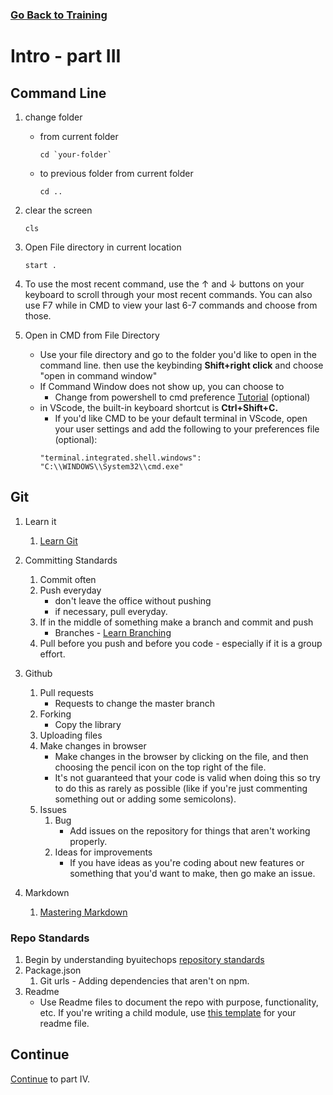 ### [Go Back to Training](./training.md)

# Intro - part III

##  Command Line
1. change folder 
    * from current folder
        ```
        cd `your-folder`
        ```
    * to previous folder from current folder
        ```
        cd ..
        ```
2. clear the screen
    ```
    cls
    ```
3. Open File directory in current location
    ```
    start .
    ```
3. To use the most recent command, use the ↑ and ↓ buttons on your keyboard to scroll through your most recent commands. You can also use F7 while in CMD to view your last 6-7 commands and choose from those.

1. Open in CMD from File Directory
    * Use your file directory and go to the folder you'd like to open in the command line. then use the keybinding  **Shift+right click** and choose "open in command window"
    * If Command Window does not show up, you can choose to    
        * Change from powershell to cmd preference [Tutorial](https://mspoweruser.com/how-to-replace-powershell-with-command-prompt-on-file-explorers-context-menu-in-windows-10/) (optional)
    * in VScode, the built-in keyboard shortcut is **Ctrl+Shift+C.**
        * If you'd like CMD to be your default terminal in VScode, open your user settings and add the following to your preferences file (optional):
        ```
        "terminal.integrated.shell.windows": "C:\\WINDOWS\\System32\\cmd.exe"
        ```
##  Git
1.  Learn it
    1.  [Learn Git](https://try.github.io/levels/1/challenges/1)
2.  Committing Standards
    1.  Commit often
    2.  Push everyday
        * don't leave the office without pushing
        * if necessary, pull everyday.
    3.  If in the middle of something make a branch and commit and push
        * Branches - [Learn Branching](https://learngitbranching.js.org/)
    4.  Pull before you push and before you code - especially if it is a group effort.

4.  Github
    1.  Pull requests
        * Requests to change the master branch
    2.  Forking
        * Copy the library
    3.  Uploading files
    4.  Make changes in browser
        * Make changes in the browser by clicking on the file, and then choosing the pencil icon on the top right of the file. 
        * It's not guaranteed that your code is valid when doing this so try to do this as rarely as possible (like if you're just commenting something out or adding some semicolons).
    5.  Issues
        1.  Bug
            * Add issues on the repository for things that aren't working properly.
        2.  Ideas for improvements
            * If you have ideas as you're coding about new features or something that you'd want to make, then go make an issue.
5.  Markdown
    1.  [Mastering Markdown](https://guides.github.com/features/mastering-markdown/)

###  Repo Standards
1. Begin by understanding byuitechops [repository standards](../Resources/repositoryStandards.md)
2.  Package.json
    1.  Git urls - Adding dependencies that aren't on npm. 
2.  Readme
    * Use Readme files to document the repo with purpose, functionality, etc. If you're writing a child module, use [this template](../Resources/readmetemplate.md) for your readme file.
## Continue
[Continue](./basiccodelessons.md) to part IV.